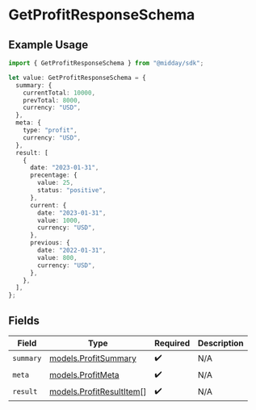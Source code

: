 # GetProfitResponseSchema

## Example Usage

```typescript
import { GetProfitResponseSchema } from "@midday/sdk";

let value: GetProfitResponseSchema = {
  summary: {
    currentTotal: 10000,
    prevTotal: 8000,
    currency: "USD",
  },
  meta: {
    type: "profit",
    currency: "USD",
  },
  result: [
    {
      date: "2023-01-31",
      precentage: {
        value: 25,
        status: "positive",
      },
      current: {
        date: "2023-01-31",
        value: 1000,
        currency: "USD",
      },
      previous: {
        date: "2022-01-31",
        value: 800,
        currency: "USD",
      },
    },
  ],
};
```

## Fields

| Field                                                      | Type                                                       | Required                                                   | Description                                                |
| ---------------------------------------------------------- | ---------------------------------------------------------- | ---------------------------------------------------------- | ---------------------------------------------------------- |
| `summary`                                                  | [models.ProfitSummary](../models/profitsummary.md)         | :heavy_check_mark:                                         | N/A                                                        |
| `meta`                                                     | [models.ProfitMeta](../models/profitmeta.md)               | :heavy_check_mark:                                         | N/A                                                        |
| `result`                                                   | [models.ProfitResultItem](../models/profitresultitem.md)[] | :heavy_check_mark:                                         | N/A                                                        |